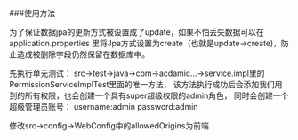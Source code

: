 ###使用方法


为了保证数据jpa的更新方式被设置成了update，如果不怕丢失数据可以在application.properties
里将Jpa方式设置为create（也就是update->create)，防止造成被删除字段仍然保留在数据库中。

先执行单元测试：
src->test->java->com->acdamic...->service.impl里的
PermissionServiceImplTest里面的唯一方法，
该方法执行成功后会添加我们用到的所有权限，也会创建一个具有super超级权限的admin角色，
同时会创建一个超级管理员账号：
username:admin
password:admin

修改src->config->WebConfig中的allowedOrigins为前端
